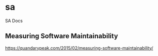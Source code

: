 # sa
SA Docs

## Measuring Software Maintainability
https://quandarypeak.com/2015/02/measuring-software-maintainability/
